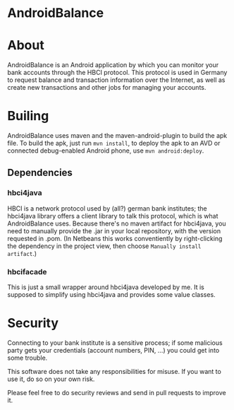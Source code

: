 AndroidBalance
===============

# About
AndroidBalance is an Android application by which you can monitor your
bank accounts through the HBCI protocol. This protocol is used in Germany
to request balance and transaction information over the Internet, as well
as create new transactions and other jobs for managing your accounts.

# Builing
AndroidBalance uses maven and the maven-android-plugin to build the apk file. To
build the apk, just run ```mvn install```, to deploy the apk to an AVD or connected
debug-enabled Android phone, use ```mvn android:deploy```.

## Dependencies
### hbci4java
HBCI is a network protocol used by (all?) german bank institutes; the hbci4java
library offers a client library to talk this protocol, which is what 
AndroidBalance uses.
Because there's no maven artifact for hbci4java, you need to manually provide
the .jar in your local repository, with the version requested in .pom.
(In Netbeans this works conventiently by right-clicking the dependency in the
project view, then choose ```Manually install artifact```.)

### hbcifacade
This is just a small wrapper around hbci4java developed by me. It is supposed
to simplify using hbci4java and provides some value classes.

# Security
Connecting to your bank institute is a sensitive process; if some malicious
party gets your credentials (account numbers, PIN, ...) you could get into some
trouble.

This software does not take any responsibilities for misuse. If you want to
use it, do so on your own risk.

Please feel free to do security reviews and send in pull requests to improve it.